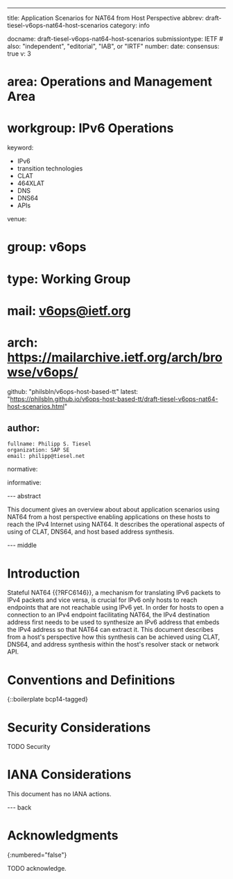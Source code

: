 ---
title: Application Scenarios for NAT64 from Host Perspective
abbrev: draft-tiesel-v6ops-nat64-host-scenarios
category: info

docname: draft-tiesel-v6ops-nat64-host-scenarios
submissiontype: IETF  # also: "independent", "editorial", "IAB", or "IRTF"
number:
date:
consensus: true
v: 3
# area: Operations and Management Area
# workgroup: IPv6 Operations
keyword:
  - IPv6
  - transition technologies
  - CLAT
  - 464XLAT
  - DNS
  - DNS64
  - APIs

venue:
#  group: v6ops
#  type: Working Group
#  mail: v6ops@ietf.org
#  arch: https://mailarchive.ietf.org/arch/browse/v6ops/
  github: "philsbln/v6ops-host-based-tt"
  latest: "https://philsbln.github.io/v6ops-host-based-tt/draft-tiesel-v6ops-nat64-host-scenarios.html"

author:
 -
    fullname: Philipp S. Tiesel
    organization: SAP SE
    email: philipp@tiesel.net

normative:

informative:


--- abstract

This document gives an overview about about application scenarios using NAT64 from a host perspective enabling applications on these hosts to reach the IPv4 Internet using NAT64.
It describes the operational aspects of using of CLAT, DNS64, and host based address synthesis. 

--- middle

# Introduction

Stateful NAT64 {{?RFC6146}}, a mechanism for translating IPv6 packets to IPv4 packets and vice versa,
is crucial for IPv6 only hosts to reach endpoints that are not reachable using IPv6 yet.
In order for hosts to open a connection to an IPv4 endpoint facilitating NAT64,
the IPv4 destination address first needs to be used to synthesize an IPv6 address that embeds the IPv4 address so that NAT64 can extract it.
This document describes from a host's perspective how this synthesis can be achieved using CLAT, DNS64, and address synthesis within the host's resolver stack or network API.

# Conventions and Definitions

{::boilerplate bcp14-tagged}


# Security Considerations

TODO Security


# IANA Considerations

This document has no IANA actions.


--- back

# Acknowledgments
{:numbered="false"}

TODO acknowledge.
